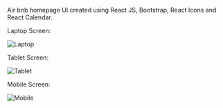 Air bnb homepage UI created using React JS, Bootstrap, React Icons and React Calendar.

Laptop Screen:

![Laptop](https://github.com/user-attachments/assets/ab4ed716-dd3f-4601-a8eb-59c9ac623672)

Tablet Screen:

![Tablet](https://github.com/user-attachments/assets/5366cc6f-f667-40fa-84b2-ec010f639667)

Mobile Screen:

![Mobile](https://github.com/user-attachments/assets/efbe5b33-318d-4da5-b168-03718f8f08a1)
